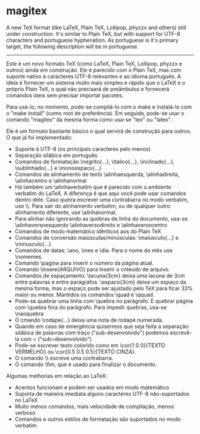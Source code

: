 # magitex

A new TeX format (like LaTeX, Plain TeX, Lollipop, phyzzx and others) still under construction. It's similar to Plain TeX, but with support for UTF-8 characters and portuguese hyphenation. As portuguese is it's primary target, the following description will be in portuguese.

-----

Este é um novo formato TeX (como LaTeX, Plain TeX, Lollipop, phyzzx e outros) ainda em construção. Ele é parecido com o Plain TeX, mas com suporte nativo à caracteres UTF-8 relevantes e ao idioma português. A ideia é fornecer um sistema muito mais simples e rápido que o LaTeX e o próprio Plain TeX, o qual não precisará de preâmbulos e fornecerá comandos úteis sem precisar importar pacotes.

Para usá-lo, no momento, pode-se compilá-lo com o make e instalá-lo com o "make install" (como root de preferência). Em seguida, pode-se usar o comando "magitex" da mesma forma como usa-se "tex" ou "latex".

Ele é um formato bastante básico o qual servirá de construção para outros. O que já foi implementado:

* Suporte à UTF-8 (os principais caracteres pelo menos)
* Separação silábica em português
* Comandos de formatação \negrito{...}, \italico{...}, \inclinado{...}, \sublinhado{...} e \monoespaco{...}
* Comandos de alinhamento de texto \alinhaesquerda, \alinhadireita, \alinhacentro e \alinhanormal
* Há também um \alinhaverbatim que é parecido com o ambiente verbatim do LaTeX. A diferença é que aqui você pode usar comandos dentro dele. Caso queira escrever uma contrabarra no modo verbatim, use \\\\. Para sair do alinhamento verbatim, ou de qualquer outro alinhamento diferente, use \\alinhanormal.
* Para alinhar não ignorando as quebras de linha do documento, usa-se \alinhaversoesquerdo \alinhaversodireito e \alinhaversocentro
* Comandos de modo matemático idênticos aos do Plain TeX
* Comandos de conversão maiúsculas/minúsculas: \maiusculo{...} e \minusculo{...}
* Comandos de datas: \ano, \mes e \dia. Para o nome do mês use \nomemes.
* Comando \pagina para inserir o número da página atual.
* Comando \insere{ARQUIVO} para inserir o cnteúdo de arquivo.
* Comandos de espaçamento: \lacuna{3cm} deixa uma lacuna de 3cm entre palavras e entre parágrafos. \espaco{3cm} deixa um espaço da mesma forma, mas o espaço pode ser ajustado pelo TeX para ficar 33% maior ou menor. Mantidos os comandos \quad e \qquad.
* Pode-se quebrar uma linha com \quebra no parágrafo. E quebrar página com \quebra fora do parágrafo. Para impedir quebras, usa-se \naoquebra
* O cmando \rodape{...} deixa uma nota de rodapé numerada.
* Quando em caso de emergência quisermos que seja feita a separação silábica de palavras com traço ("sub-desenvolvido") podemos escrevê-la com \= ("sub\=desenvolvido")
* Pode-se escrever texto colorido como em \cor{1 0 0}{TEXTO VERMELHO} ou \cor{0.5 0.5 0.5}{TEXTO CINZA}.
* O comando \\\\ escreve uma contrabarra.
* O comando \fim, que é usado para finalizar o documento.

Algumas melhorias em relação ao LaTeX:

* Acentos funcionam e podem ser usados em modo matemático
* Suporta de maneira imediata alguns caracteres UTF-8 não-suportados no LaTeX
* Muito menos comandos, mais velocidade de compilação, menos verboso
* Comandos e outros estilos de formatação são suportados no modo verbatim

